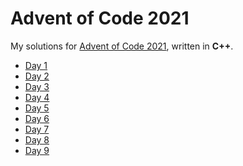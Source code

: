 <!-- SPDX-License-Identifier: CC0-1.0 -->

# Advent of Code 2021 #

My solutions for [Advent of Code 2021], written in **C++**.

* [Day  1](day01)
* [Day  2](day02)
* [Day  3](day03)
* [Day  4](day04)
* [Day  5](day05)
* [Day  6](day06)
* [Day  7](day07)
* [Day  8](day08)
* [Day  9](day09)

[Advent of Code 2021]: https://adventofcode.com/2021
